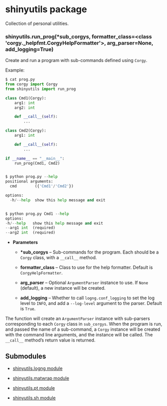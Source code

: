 # shinyutils package

Collection of personal utilities.


### shinyutils.run_prog(\*sub_corgys, formatter_class=<class 'corgy._helpfmt.CorgyHelpFormatter'>, arg_parser=None, add_logging=True)
Create and run a program with sub-commands defined using `Corgy`.

Example:

```python
$ cat prog.py
from corgy import Corgy
from shinyutils import run_prog

class Cmd1(Corgy):
    arg1: int
    arg2: int

    def __call__(self):
        ...

class Cmd2(Corgy):
    arg1: int

    def __call__(self):
        ...

if __name__ == "__main__":
    run_prog(Cmd1, Cmd2)


$ python prog.py --help
positional arguments:
  cmd        ({'Cmd1'/'Cmd2'})

options:
  -h/--help  show this help message and exit


$ python prog.py Cmd1 --help
options:
-h/--help   show this help message and exit
--arg1 int  (required)
--arg2 int  (required)
```


* **Parameters**


    * **\*sub_corgys** – Sub-commands for the program. Each should be a `Corgy` class, with
    a `__call__` method.


    * **formatter_class** – Class to use for the help formatter. Default is
    `CorgyHelpFormatter`.


    * **arg_parser** – Optional `ArgumentParser` instance to use. If `None` (default), a
    new instance will be created.


    * **add_logging** – Whether to call `logng.conf_logging` to set the log level to
    `INFO`, and add a `--log-level` argument to the parser. Default is `True`.


The function will create an `ArgumentParser` instance with sub-parsers corresponding
to each `Corgy` class in `sub_corgys`. When the program is run, and passed the name
of a sub-command, a `Corgy` instance will be created with the command line
arguments, and the instance will be called. The `__call__` method’s return value is
returned.

## Submodules


* [shinyutils.logng module](shinyutils.logng.md)


* [shinyutils.matwrap module](shinyutils.matwrap.md)


* [shinyutils.pt module](shinyutils.pt.md)


* [shinyutils.sh module](shinyutils.sh.md)
